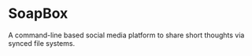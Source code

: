 # SoapBox

A command-line based social media platform to share short thoughts via synced file systems.

